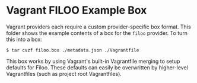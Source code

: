 # Vagrant FILOO Example Box

Vagrant providers each require a custom provider-specific box format.
This folder shows the example contents of a box for the `filoo` provider.
To turn this into a box:

```
$ tar cvzf filoo.box ./metadata.json ./Vagrantfile
```

This box works by using Vagrant's built-in Vagrantfile merging to setup
defaults for Filoo. These defaults can easily be overwritten by higher-level
Vagrantfiles (such as project root Vagrantfiles).
